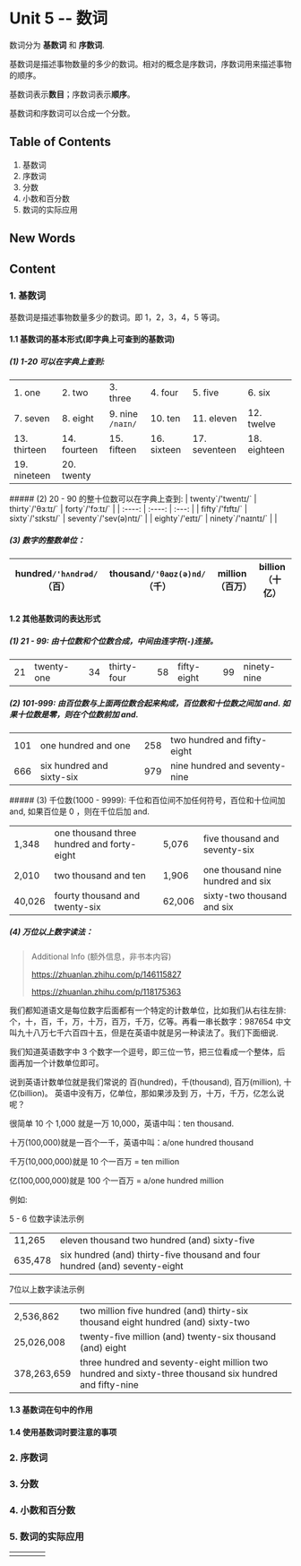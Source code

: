 # Unit 5 -- 数词

数词分为 **基数词** 和 **序数词**.

基数词是描述事物数量的多少的数词。相对的概念是序数词，序数词用来描述事物的顺序。


基数词表示**数目**；序数词表示**顺序**。

基数词和序数词可以合成一个分数。




## Table of Contents
1. 基数词
2. 序数词
3. 分数
4. 小数和百分数
5. 数词的实际应用






## New Words






## Content
### 1. 基数词
基数词是描述事物数量多少的数词。即 1，2，3，4，5 等词。

#### 1.1 基数词的基本形式(即字典上可查到的基数词)
##### (1) 1-20 可以在字典上查到: 
<table>
    <tr>
        <td>1. one </td>
        <td>2. two</td>
        <td>3. three</td>
        <td>4. four</td>
        <td>5. five</td>
        <td>6. six</td>
    </tr>
    <tr>
        <td>7. seven</td>
        <td>8. eight</td>
        <td>9. nine <code>/naɪn/</code></td>
        <td>10. ten</td>
        <td>11. eleven</td>
        <td>12. twelve</td>
    </tr>
    <tr>
        <td>13. thirteen</td>
        <td>14. fourteen</td>
        <td>15. fifteen</td>
        <td>16. sixteen</td>
        <td>17. seventeen</td>
        <td>18. eighteen</td>
    </tr>
    <tr>
        <td>19. nineteen</td>
        <td>20. twenty</td>
    </tr>
</table>
##### (2) 20 - 90 的整十位数可以在字典上查到:
| twenty`/'twentɪ/` | thirty`/'θɜːtɪ/` | forty`/'fɔːtɪ/` |
| :----: | :----: | :---: | 
| fifty`/'fɪftɪ/` | sixty`/'sɪkstɪ/` | seventy`/'sev(ə)ntɪ/` | 
| eighty`/'eɪtɪ/` | ninety`/'naɪntɪ/` | |

##### (3) 数字的整数单位：
| hundred`/'hʌndrəd/`（百）| thousand`/'θaʊz(ə)nd/`（千）| million（百万）|billion（十亿）|
| :----: | :----: | :---: | :---: |

#### 1.2 其他基数词的表达形式
##### (1) 21 - 99: 由十位数和个位数合成，中间由连字符(`-`)连接。
<table>
    <tr>
        <td>21</td>
        <td>twenty-one</td>
        <td>34</td>
        <td>thirty-four</td>
        <td>58</td>
        <td>fifty-eight</td>
        <td>99</td>
        <td>ninety-nine</td>
    </tr>
</table>

##### (2) 101-999: 由百位数与上面两位数合起来构成，百位数和十位数之间加 and. 如果十位数是零，则在个位数前加 and.
<table>
    <tr>
        <td>101</td>
        <td>one hundred and one</td>
        <td>258</td>
        <td>two hundred and fifty-eight</td>
    </tr>
    <tr>
        <td>666</td>
        <td>six hundred and sixty-six</td>
        <td>979</td>
        <td>nine hundred and seventy-nine</td>
    </tr>
</table>
##### (3) 千位数(1000 - 9999): 千位和百位间不加任何符号，百位和十位间加 and, 如果百位是 0 ，则在千位后加 and.

<table>
    <tr>
        <td>1,348</td>
        <td>one thousand three hundred and forty-eight</td>
        <td>5,076</td>
        <td>five thousand and seventy-six</td>
    </tr>
    <tr>
        <td>2,010</td>
        <td>two thousand and ten</td>
        <td>1,906</td>
        <td>one thousand nine hundred and six</td>
    </tr>
    <tr>
        <td>40,026</td>
        <td>fourty thousand and twenty-six</td>
        <td>62,006</td>
        <td>sixty-two thousand and six</td>
    </tr>
</table>

##### (4) 万位以上数字读法：

> Additional Info (额外信息，非书本内容)
>
> https://zhuanlan.zhihu.com/p/146115827
>
> https://zhuanlan.zhihu.com/p/118175363

我们都知道语文是每位数字后面都有一个特定的计数单位，比如我们从右往左排: 个，十，百，千，万，十万，百万，千万，亿等。再看一串长数字：987654 中文叫九十八万七千六百四十五，但是在英语中就是另一种读法了。我们下面细说.

我们知道英语数字中 3 个数字一个逗号，即三位一节，把三位看成一个整体，后面再加一个计数单位即可。

说到英语计数单位就是我们常说的 百(hundred)，千(thousand), 百万(million), 十亿(billion)。 英语中没有万，亿单位，那如果涉及到 万，十万，千万，亿怎么说呢？

很简单 10 个 1,000 就是一万 10,000，英语中叫：ten thousand.

十万(100,000)就是一百个一千，英语中叫：a/one hundred thousand

千万(10,000,000)就是 10 个一百万 = ten million

亿(100,000,000)就是 100 个一百万 = a/one hundred million

例如:

 5 - 6 位数字读法示例
<table>
    <tr>
        <td>11,265</td>
        <td>eleven thousand two hundred (and) sixty-five</td>
    </tr>
    <tr>
        <td>635,478</td>
        <td>six hundred (and) thirty-five thousand and four hundred (and) seventy-eight</td>
    </tr>
</table>

7位以上数字读法示例
<table>
    <tr>
        <td>2,536,862</td>
        <td>two million five hundred (and) thirty-six thousand eight hundred (and) sixty-two</td>
    </tr>
    <tr>
        <td>25,026,008</td>
        <td>twenty-five million (and) twenty-six thousand (and) eight</td>
    </tr>
    <tr>
        <td>378,263,659</td>
        <td>three hundred and seventy-eight million two hundred and sixty-three thousand six hundred and fifty-nine</td>
    </tr>
</table>



#### 1.3 基数词在句中的作用

#### 1.4 使用基数词时要注意的事项



### 2. 序数词

### 3. 分数

### 4. 小数和百分数

### 5. 数词的实际应用


<table>
    <tr>
        <td></td>
        <td></td>
        <td></td>
        <td></td>
    </tr>
</table>










